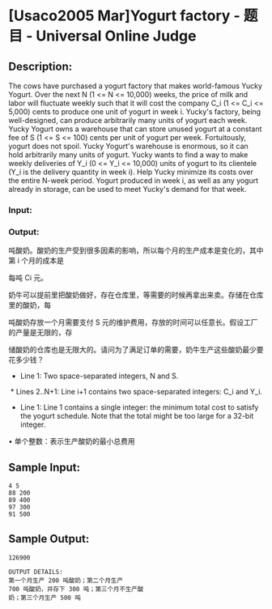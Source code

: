 # [Usaco2005 Mar]Yogurt factory - 题目 - Universal Online Judge

## Description: 

The cows have purchased a yogurt factory that makes world-famous Yucky Yogurt. Over the next N (1 <= N <= 10,000) weeks, the price of milk and labor will fluctuate weekly such that it will cost the company C_i (1 <= C_i <= 5,000) cents to produce one unit of yogurt in week i.  Yucky's factory, being well-designed, can produce arbitrarily many units of yogurt each week.  Yucky Yogurt owns a warehouse that can store unused yogurt at a constant fee of S (1 <= S <= 100) cents per unit of yogurt per week. Fortuitously, yogurt does not spoil.  Yucky Yogurt's warehouse is enormous, so it can hold arbitrarily many units of yogurt.  Yucky wants to find a way to make weekly deliveries of Y_i (0 <= Y_i <= 10,000) units of yogurt to its clientele (Y_i is the delivery quantity in week i). Help Yucky minimize its costs over the entire N-week period. Yogurt produced in week i, as well as any yogurt already in storage, can be used to meet Yucky's demand for that week.

### Input: 



### Output: 

吨酸奶。酸奶的生产受到很多因素的影响，所以每个月的生产成本是变化的，其中第 i 个月的成本是

每吨 Ci 元。

奶牛可以提前里把酸奶做好，存在仓库里，等需要的时候再拿出来卖。存储在仓库里的酸奶，每

吨酸奶存放一个月需要支付 S 元的维护费用，存放的时间可以任意长。假设工厂的产量是无限的，存

储酸奶的仓库也是无限大的。请问为了满足订单的需要，奶牛生产这些酸奶最少要花多少钱？

* Line 1: Two space-separated integers, N and S.

 * Lines 2..N+1: Line i+1 contains two space-separated integers: C_i         and Y_i.



* Line 1: Line 1 contains a single integer: the minimum total cost to         satisfy the yogurt schedule.  Note that the total might be too         large for a 32-bit integer.

• 单个整数：表示生产酸奶的最小总费用


## Sample Input: 
```
4 5
88 200
89 400
97 300
91 500

```

## Sample Output: 
```
126900

OUTPUT DETAILS:
第一个月生产 200 吨酸奶；第二个月生产
700 吨酸奶，并存下 300 吨；第三个月不生产酸
奶；第三个月生产 500 吨
```
